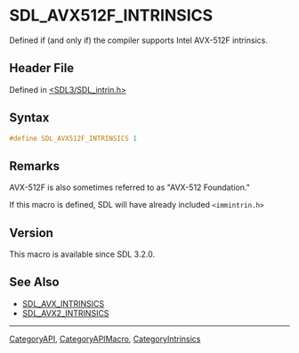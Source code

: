 # SDL_AVX512F_INTRINSICS

Defined if (and only if) the compiler supports Intel AVX-512F intrinsics.

## Header File

Defined in [<SDL3/SDL_intrin.h>](https://github.com/libsdl-org/SDL/blob/main/include/SDL3/SDL_intrin.h)

## Syntax

```c
#define SDL_AVX512F_INTRINSICS 1
```

## Remarks

AVX-512F is also sometimes referred to as "AVX-512 Foundation."

If this macro is defined, SDL will have already included `<immintrin.h>`

## Version

This macro is available since SDL 3.2.0.

## See Also

- [SDL_AVX_INTRINSICS](SDL_AVX_INTRINSICS)
- [SDL_AVX2_INTRINSICS](SDL_AVX2_INTRINSICS)

----
[CategoryAPI](CategoryAPI), [CategoryAPIMacro](CategoryAPIMacro), [CategoryIntrinsics](CategoryIntrinsics)

